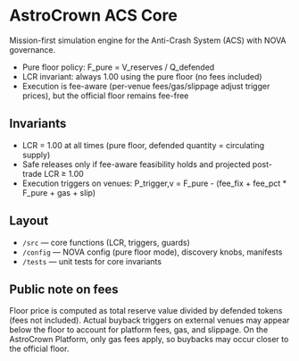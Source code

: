 # AstroCrown ACS Core

Mission-first simulation engine for the Anti-Crash System (ACS) with NOVA governance.

- Pure floor policy: F_pure = V_reserves / Q_defended
- LCR invariant: always 1.00 using the pure floor (no fees included)
- Execution is fee-aware (per-venue fees/gas/slippage adjust trigger prices), but the official floor remains fee-free

## Invariants

- LCR = 1.00 at all times (pure floor, defended quantity = circulating supply)
- Safe releases only if fee-aware feasibility holds and projected post-trade LCR ≥ 1.00
- Execution triggers on venues: P_trigger,v = F_pure - (fee_fix + fee_pct * F_pure + gas + slip)

## Layout

- `/src` — core functions (LCR, triggers, guards)
- `/config` — NOVA config (pure floor mode), discovery knobs, manifests
- `/tests` — unit tests for core invariants

## Public note on fees

Floor price is computed as total reserve value divided by defended tokens (fees not included). Actual buyback triggers on external venues may appear below the floor to account for platform fees, gas, and slippage. On the AstroCrown Platform, only gas fees apply, so buybacks may occur closer to the official floor.

